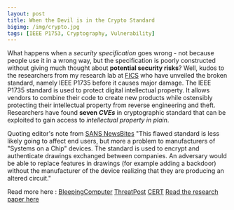 ```yaml
---
layout: post
title: When the Devil is in the Crypto Standard
bigimg: /img/crypto.jpg
tags: [IEEE P1753, Cryptography, Vulnerability]
---
```

What happens when a _security specification_ goes wrong - not because people use it in a wrong way, but the specification is poorly constructed without giving much thought about **potential security risks**? Well, kudos to the researchers from my research lab at [FICS](http://fics.institute.ufl.edu/) who have unveiled the broken standard, namely IEEE P1735 before it causes major damage. The IEEE P1735 standard is used to protect digital intellectual property. It allows vendors to combine their code to create new products while ostensibly protecting their intellectual property from reverse engineering and theft. Researchers have found **seven _CVEs_** in cryptographic standard that can be exploited to gain access to _intellectual property in plain_.

Quoting editor's note from [SANS NewsBites](https://view.email.sans.org/?qs=226e61b3b04380e621ab9cb248a6db8ce491db644404b0920f22e9ff96bb5ed0f88511ea9e7ae55c90d99ec0a609dfb11f1bd1296b164eeb)
"This flawed standard is less likely going to affect end users, but more a problem to manufacturers of "Systems on a Chip" devices. The standard is used to encrypt and authenticate drawings exchanged between companies. An adversary would be able to replace features in drawings (for example adding a backdoor) without the manufacturer of the device realizing that they are producing an altered circuit."

Read more here :
[BleepingComputer](http://www.bleepingcomputer.com/news/security/crypto-bugs-in-ieee-standard-expose-intellectual-property-in-plaintext/)
[ThreatPost](http://threatpost.com/us-cert-warns-of-crypto-bugs-in-ieee-standard/128784/)
[CERT](http://www.kb.cert.org/vuls/id/739007)
[Read the research paper here](http://eprint.iacr.org/2017/828.pdf)
